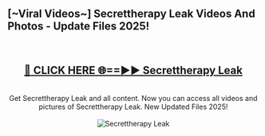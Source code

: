 <h2>[~Viral Videos~] Secrettherapy Leak Videos And Photos - Update Files 2025!</h2>
<br>
<div align="center">
<h2><a href="https://top-ai-tools.click/QrbHav" rel="nofollow">🔴 CLICK HERE 🌐==►► Secrettherapy Leak</a></h2>
<br>
Get Secrettherapy Leak and all content. Now you can access all videos and pictures of Secrettherapy Leak. New Updated Files 2025!
<br>
<br>
<a href="https://top-ai-tools.click/QrbHav" rel="nofollow" data-target="animated-image.originalLink"><img src="https://i.ibb.co.com/WyWwxjT/player-gif2.gif" alt="Secrettherapy Leak" style="max-width: 100%; display: inline-block;" data-target="animated-image.originalImage"></a>
</div>
<br>